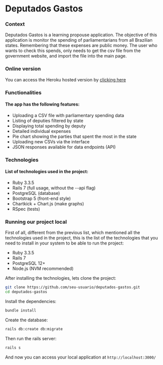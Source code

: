 # Deputados Gastos

### Context

Deputados Gastos is a learning propouse application. The objective of this application is monitor the spending of parliamentarians from all Brazilian states. Remembering that these expenses are public money. The user who wants to check this spends, only needs to get the csv file from the government website, and import the file into the main page.

### Online version

You can access the Heroku hosted version by [clicking here](https://deputados-gastos-99f3d7eec48d.herokuapp.com/)

### Functionalities

#### The app has the following features:

* Uploading a CSV file with parliamentary spending data
* Listing of deputies filtered by state
* Displaying total spending by deputy
* Detailed individual expenses
* Pie chart showing the parties that spent the most in the state
* Uploading new CSVs via the interface
* JSON responses available for data endpoints (API)

### Technologies

#### List of technologies used in the project:

* Ruby 3.3.5
* Rails 7 (full usage, without the --api flag)
* PostgreSQL (database)
* Bootstrap 5 (front-end style)
* Chartkick + Chart.js (make graphs)
* RSpec (tests)


### Running our project local

First of all, different from the previous list, which mentioned all the technologies used in the project, this is the list of the technologies that you need to install in your system to be able to run the project:

* Ruby 3.3.5
* Rails 7
* PostgreSQL 12+
* Node.js (NVM recommended)

After installing the technologies, lets clone the project:

```bash
git clone https://github.com/seu-usuario/deputados-gastos.git
cd deputados-gastos
```

Install the dependencies:

```bash
bundle install
```

Create the database:

```bash
rails db:create db:migrate
```

Then run the rails server:

```bash
rails s
```

And now you can access your local application at `http://localhost:3000/`